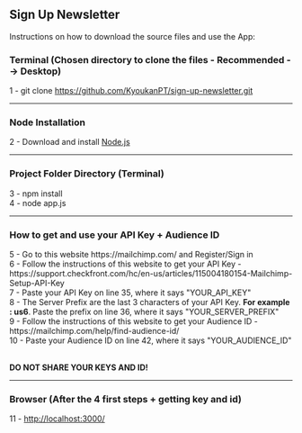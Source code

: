 <h2>Sign Up Newsletter</h2>

<p>Instructions on how to download the source files and use the App: </p>

<h3>Terminal (Chosen directory to clone the files - Recommended --> Desktop)</h3>

1 - git clone https://github.com/KyoukanPT/sign-up-newsletter.git

<hr>

<h3>Node Installation</h3>
 
 2 - Download and install <a href="https://nodejs.org/en/download"> Node.js </a> <br> 

<hr>

<h3>Project Folder Directory (Terminal)</h3>

3 - npm install<br>
4 - node app.js

<hr>

<h3>How to get and use your API Key + Audience ID</h3>
5 - Go to this website https://mailchimp.com/ and Register/Sign in<br>
6 - Follow the instructions of this website to get your API Key - https://support.checkfront.com/hc/en-us/articles/115004180154-Mailchimp-Setup-API-Key<br>
7 - Paste your API Key on line 35, where it says "YOUR_API_KEY"<br>
8 - The Server Prefix are the last 3 characters of your API Key. <strong>For example : us6</strong>. Paste the prefix on line 36, where it says "YOUR_SERVER_PREFIX"<br>
9 - Follow the instructions of this website to get your Audience ID - https://mailchimp.com/help/find-audience-id/<br>
10 - Paste your Audience ID on line 42, where it says "YOUR_AUDIENCE_ID"<br><br>

<strong>DO NOT SHARE YOUR KEYS AND ID!</strong>

<hr>

<h3>Browser (After the 4 first steps + getting key and id)</h3>
11 - <a href="http://localhost:3000/">http://localhost:3000/</a>

